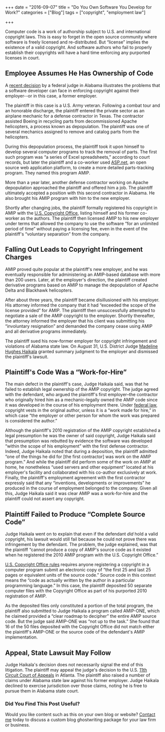 +++
date = "2016-09-07"
title = "Do You Own Software You Develop for Work?"
categories = ["Blog"]
tags = ["copyright", "employment law"]

+++


Computer code is a work of authorship subject to U.S. and international copyright laws. This is easy to forget in the open source community where software is freely licensed and re-distributed. But “license” implies the existence of a valid copyright. And software authors who fail to properly establish their copyrights will have a hard time enforcing any purported licenses in court.

## Employee Assumes He Has Ownership of Code

A <a href="https://scholar.google.com/scholar_case?case=5651988263964571306&amp;hl=en&amp;as_sdt=6,47">recent decision</a> by a federal judge in Alabama illustrates the problems that a software developer can face in enforcing copyright against their employer--or in this case, a former employer.

The plaintiff in this case is a U.S. Army veteran. Following a combat tour and an honorable discharge, the plaintiff entered the private sector as an airplane mechanic for a defense contractor in Texas. The contractor assisted Boeing in recycling parts from decommissioned Apache helicopters, a process known as depopulation. The plaintiff was one of several mechanics assigned to remove and catalog parts from the helicopters.

During this depopulation process, the plaintiff took it upon himself to develop several computer programs to track the removal of parts. The first such program was “a series of Excel spreadsheets,” according to court records, but later the plaintiff and a co-worker used <a href="http://www.asp.net/">ASP.net</a>, an open source web application platform, to create a more detailed parts-tracking program. They named this program AMIP.

More than a year later, another defense contractor working on Apache depopulation approached the plaintiff and offered him a job. The plaintiff ultimately accepted a position with this second contractor in Alabama. He also brought his AMIP program with him to the new employer.

Shortly after changing jobs, the plaintiff formally registered his copyright in AMIP with the <a href="http://copyright.gov/">U.S. Copyright Office</a>, listing himself and his former co-worker as the authors. The plaintiff then licensed AMIP to his new employer under terms that allowed the company to use the software “for an unlimited period of time” without paying a licensing fee, even in the event of the plaintiff's “voluntary separation” from the company.

## Falling Out Leads to Copyright Infringement Charges

AMIP proved quite popular at the plaintiff's new employer, and he was eventually responsible for administering an AMIP-based database with more than 200 users. Later, at the employer's direction, the plaintiff created derivative programs based on AMIP to manage the depopulation of Apache Delta and Blackhawk helicopters.

After about three years, the plaintiff became disillusioned with his employer. His attorney informed the company that it had “exceeded the scope of the license provided” for AMIP. The plaintiff then unsuccessfully attempted to negotiate a sale of the AMIP copyright to the employer. Shortly thereafter, the attorney informed the employer that his client was submitting his “involuntary resignation” and demanded the company cease using AMIP and all derivative programs immediately.

The plaintiff sued his now-former employer for copyright infringement and violations of Alabama state law. On August 31, U.S. District Judge <a href="http://www.alnd.uscourts.gov/content/judge-madeline-h-haikala">Madeline Hughes Haikala</a> granted summary judgment to the employer and dismissed the plaintiff's lawsuit.

## Plaintiff's Code Was a “Work-for-Hire”

The main defect in the plaintiff's case, Judge Haikala said, was that he failed to establish legal ownership of the AMIP copyright. The judge agreed with the defendant, who argued the plaintiff's first employer–the contractor who originally hired him as a mechanic–legally owned the AMIP code since it was developed in the course of his employment there. Under <a href="http://www.copyright.gov/title17/92chap2.html">federal law</a>, copyright vests in the original author, unless it is a “work made for hire,” in which case “the employer or other person for whom the work was prepared is considered the author.”

Although the plaintiff's 2010 registration of the AMIP copyright established a legal presumption he was the owner of said copyright, Judge Haikala said that presumption was rebutted by evidence the software was developed “within the scope of his employment” with the first defense contractor. Indeed, Judge Haikala noted that during a deposition, the plaintiff admitted “one of the things he did for [the first contractor] was work on the AMIP program.” And while the plaintiff did perform some of the work on AMIP at home, he nonetheless “used servers and other equipment” located at his employer's facility and collaborated with his co-author exclusively at work. Finally, the plaintiff's employment agreement with the first contractor expressly said that any “inventions, developments or improvements” he produced in the course of employment belonged to the company. Given all this, Judge Haikala said it was clear AMIP was a work-for-hire and the plaintiff could not assert any copyright.

## Plaintiff Failed to Produce “Complete Source Code”

Judge Haikala went on to explain that even if the defendant <em>did</em> hold a valid copyright, his lawsuit would still fail because he could not prove there was infringement by the defendant. The problem, the judge explained, was that the plaintiff “cannot produce a copy of AMIP's source code as it existed when he registered the 2010 AMIP program with the U.S. Copyright Office.”

<a href="http://www.copyright.gov/eco/help-deposit.html#source">U.S. Copyright Office rules</a> requires anyone registering a copyright in a computer program submit an electronic copy of “the first 25 and last 25 pages or equivalent units of the source code.” Source code in this context means the “code as actually written by the author in a particular programming language.” In this case, the plaintiff deposited 50 separate computer files with the Copyright Office as part of his purported 2010 registration of AMIP.

As the deposited files only constituted a portion of the total program, the plaintiff also submitted to Judge Haikala a program called AMIP-ONE, which he claimed provided a “clear roadmap to decipher” the entire AMIP source code. But the judge said AMIP-ONE was “not up to the task.” She found that 16 of the 50 files deposited with the Copyright Office did not match either the plaintiff's AMIP-ONE or the source code of the defendant's AMIP implementation.

## Appeal, State Lawsuit May Follow

Judge Haikala's decision does not necessarily signal the end of this litigation. The plaintiff may appeal the judge's decision to the U.S. <a href="http://www.ca11.uscourts.gov/">11th Circuit Court of Appeals</a> in Atlanta. The plaintiff also raised a number of claims under Alabama state law against his former employer. Judge Haikala declined to exercise jurisdiction over those claims, noting he is free to pursue them in Alabama state court.

### Did You Find This Post Useful?

Would you like content such as this on your own blog or website? [Contact me](https://skipoliva.com/#contact) today to discuss a custom blog ghostwriting package for your law firm or business.
